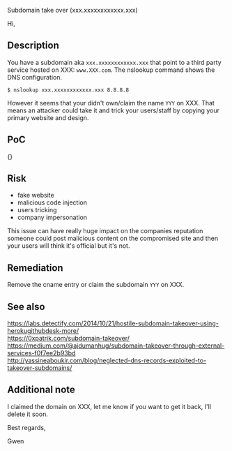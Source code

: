 Subdomain take over (xxx.xxxxxxxxxxxx.xxx)



Hi,


## Description

You have a subdomain aka `xxx.xxxxxxxxxxxx.xxx` that point to a third party service hosted on XXX: `www.XXX.com`. The nslookup command shows the DNS configuration.

```
$ nslookup xxx.xxxxxxxxxxxx.xxx 8.8.8.8
```

However it seems that your didn't own/claim the name `YYY` on XXX. That means an attacker could take it and trick your users/staff by copying your primary website and design.


## PoC

{}


## Risk

- fake website
- malicious code injection
- users tricking
- company impersonation

This issue can have really huge impact on the companies reputation someone could post malicious content on the compromised site and then your users will think it's official but it's not.


## Remediation

Remove the cname entry or claim the subdomain `YYY` on XXX.


## See also

https://labs.detectify.com/2014/10/21/hostile-subdomain-takeover-using-herokugithubdesk-more/  
https://0xpatrik.com/subdomain-takeover/  
https://medium.com/@ajdumanhug/subdomain-takeover-through-external-services-f0f7ee2b93bd  
http://yassineaboukir.com/blog/neglected-dns-records-exploited-to-takeover-subdomains/  


## Additional note

I claimed the domain on XXX, let me know if you want to get it back, I'll delete it soon.



Best regards,

Gwen

